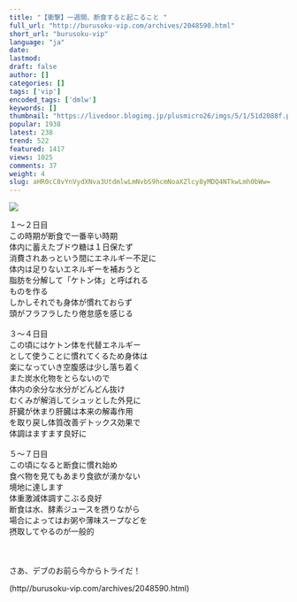 ```yaml
---
title: "【衝撃】一週間、断食すると起こること "
full_url: "http://burusoku-vip.com/archives/2048590.html"
short_url: "burusoku-vip"
language: "ja"
date: 
lastmod: 
draft: false
author: []
categories: []
tags: ['vip']
encoded_tags: ['dmlw']
keywords: []
thumbnail: "https://livedoor.blogimg.jp/plusmicro26/imgs/5/1/51d2088f.png"
popular: 1938
latest: 238
trend: 522
featured: 1417
views: 1025
comments: 37
weight: 4
slug: aHR0cC8vYnVydXNva3UtdmlwLmNvbS9hcmNoaXZlcy8yMDQ4NTkwLmh0bWw=
---
```


![](https://livedoor.blogimg.jp/plusmicro26/imgs/5/1/51d2088f.png)

<div><p> １〜２日目 <br> この時期が断食で一番辛い時期 <br> 体内に蓄えたブドウ糖は１日保たず <br> 消費されあっという間にエネルギー不足に <br> 体内は足りないエネルギーを補おうと <br> 脂肪を分解して「ケトン体」と呼ばれる <br> ものを作る <br> しかしそれでも身体が慣れておらず <br> 頭がフラフラしたり倦怠感を感じる <br> <br> ３〜４日目 <br> この頃にはケトン体を代替エネルギー <br> として使うことに慣れてくるため身体は <br> 楽になっていき空腹感は少し落ち着く <br> また炭水化物をとらないので <br> 体内の余分な水分がどんどん抜け <br> むくみが解消してシュッとした外見に <br> 肝臓が休まり肝臓は本来の解毒作用 <br> を取り戻し体質改善デトックス効果で <br> 体調はますます良好に <br> <br> ５〜７日目 <br> この頃になると断食に慣れ始め <br> 食べ物を見てもあまり食欲が湧かない <br> 境地に達します <br> 体重激減体調すこぶる良好 <br> 断食は水、酵素ジュースを摂りながら <br> 場合によってはお粥や薄味スープなどを <br> 摂取してやるのが一般的 <br> <br> <br> <br> さあ、デブのお前ら今からトライだ！ </p></div>

(http//burusoku-vip.com/archives/2048590.html)
